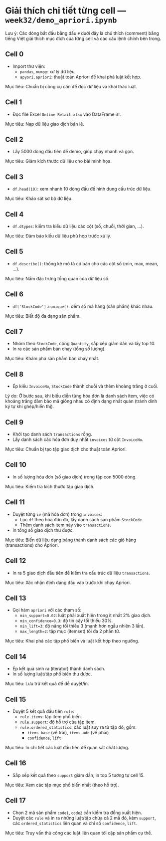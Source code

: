 # Giải thích chi tiết từng cell — `week32/demo_apriori.ipynb`

Lưu ý: Các dòng bắt đầu bằng dấu `#` dưới đây là chú thích (comment) bằng tiếng Việt giải thích mục đích của từng cell và các câu lệnh chính bên trong.

## Cell 0
- Import thư viện:
  - `pandas`, `numpy`: xử lý dữ liệu.
  - `apyori.apriori`: thuật toán Apriori để khai phá luật kết hợp.

Mục tiêu: Chuẩn bị công cụ cần để đọc dữ liệu và khai thác luật.

## Cell 1
- Đọc file Excel `Online Retail.xlsx` vào DataFrame `df`.

Mục tiêu: Nạp dữ liệu giao dịch bán lẻ.

## Cell 2
- Lấy 5000 dòng đầu tiên để demo, giúp chạy nhanh và gọn.

Mục tiêu: Giảm kích thước dữ liệu cho bài minh họa.

## Cell 3
- `df.head(10)`: xem nhanh 10 dòng đầu để hình dung cấu trúc dữ liệu.

Mục tiêu: Khảo sát sơ bộ dữ liệu.

## Cell 4
- `df.dtypes`: kiểm tra kiểu dữ liệu các cột (số, chuỗi, thời gian, ...).

Mục tiêu: Đảm bảo kiểu dữ liệu phù hợp trước xử lý.

## Cell 5
- `df.describe()`: thống kê mô tả cơ bản cho các cột số (min, max, mean, ...).

Mục tiêu: Nắm đặc trưng tổng quan của dữ liệu số.

## Cell 6
- `df['StockCode'].nunique()`: đếm số mã hàng (sản phẩm) khác nhau.

Mục tiêu: Biết độ đa dạng sản phẩm.

## Cell 7
- Nhóm theo `StockCode`, cộng `Quantity`, sắp xếp giảm dần và lấy top 10.
- In ra các sản phẩm bán chạy (tổng số lượng).

Mục tiêu: Khám phá sản phẩm bán chạy nhất.

## Cell 8
- Ép kiểu `InvoiceNo`, `StockCode` thành chuỗi và thêm khoảng trắng ở cuối.

Lý do: Ở bước sau, khi biểu diễn từng hóa đơn là danh sách item, việc có khoảng trắng đảm bảo mã giống nhau có định dạng nhất quán (tránh dính ký tự khi ghép/hiển thị).

## Cell 9
- Khởi tạo danh sách `transactions` rỗng.
- Lấy danh sách các hóa đơn duy nhất `invoices` từ cột `InvoiceNo`.

Mục tiêu: Chuẩn bị tạo tập giao dịch cho thuật toán Apriori.

## Cell 10
- In số lượng hóa đơn (số giao dịch) trong tập con 5000 dòng.

Mục tiêu: Kiểm tra kích thước tập giao dịch.

## Cell 11
- Duyệt từng `iv` (mã hóa đơn) trong `invoices`:
  - Lọc `df` theo hóa đơn đó, lấy danh sách sản phẩm `StockCode`.
  - Thêm danh sách item này vào `transactions`.
- In tổng số giao dịch thu được.

Mục tiêu: Biến dữ liệu dạng bảng thành danh sách các giỏ hàng (transactions) cho Apriori.

## Cell 12
- In ra 5 giao dịch đầu tiên để kiểm tra cấu trúc dữ liệu `transactions`.

Mục tiêu: Xác nhận định dạng đầu vào trước khi chạy Apriori.

## Cell 13
- Gọi hàm `apriori` với các tham số:
  - `min_support=0.02`: luật phải xuất hiện trong ít nhất 2% giao dịch.
  - `min_confidence=0.3`: độ tin cậy tối thiểu 30%.
  - `min_lift=3`: độ nâng tối thiểu 3 (mạnh hơn ngẫu nhiên 3 lần).
  - `max_length=2`: tập mục (itemset) tối đa 2 phần tử.

Mục tiêu: Khai phá các tập phổ biến và luật kết hợp theo ngưỡng.

## Cell 14
- Ép kết quả sinh ra (iterator) thành danh sách.
- In số lượng luật/tập phổ biến thu được.

Mục tiêu: Lưu trữ kết quả để dễ duyệt/in.

## Cell 15
- Duyệt 5 kết quả đầu tiên `rule`:
  - `rule.items`: tập item phổ biến.
  - `rule.support`: độ hỗ trợ của tập item.
  - `rule.ordered_statistics`: các luật suy ra từ tập đó, gồm:
    - `items_base` (vế trái), `items_add` (vế phải)
    - `confidence`, `lift`

Mục tiêu: In chi tiết các luật đầu tiên để quan sát chất lượng.

## Cell 16
- Sắp xếp kết quả theo `support` giảm dần, in top 5 tương tự cell 15.

Mục tiêu: Xem các tập mục phổ biến nhất (theo hỗ trợ).

## Cell 17
- Chọn 2 mã sản phẩm `code1`, `code2` cần kiểm tra đồng xuất hiện.
- Duyệt các `rule` và in ra những luật/tập chứa cả 2 mã đó, kèm `support`, các `ordered_statistics` liên quan và chỉ số `confidence`, `lift`.

Mục tiêu: Truy vấn thủ công các luật liên quan tới cặp sản phẩm cụ thể.

